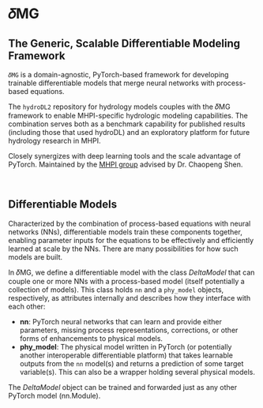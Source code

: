 # 𝛿MG

## The Generic, Scalable Differentiable Modeling Framework
<!-- ![Alt text](../assets/project-figures/dMG.png) -->


`𝛿MG` is a domain-agnostic, PyTorch-based framework for developing trainable differentiable models that merge neural networks with process-based equations.

The `hydroDL2` repository for hydrology models couples with the 𝛿MG framework to enable MHPI-specific hydrologic modeling capabilities. The combination serves both as a benchmark capability for published results (including those that used hydroDL) and an exploratory platform for future hydrology research in MHPI.

Closely synergizes with deep learning tools and the scale advantage of PyTorch. Maintained by the [MHPI group](http://water.engr.psu.edu/shen/) advised by Dr. Chaopeng Shen.

<br>

## Differentiable Models
 
Characterized by the combination of process-based equations with neural networks (NNs), differentiable models train these components together, enabling parameter inputs for the equations to be effectively and efficiently learned at scale by the NNs. There are many possibilities for how such models are built.

In 𝛿MG, we define a differentiable model with the class *DeltaModel* that can couple one or more NNs with a process-based model (itself potentially a collection of models). This class holds `nn` and a `phy_model` objects, respectively, as attributes internally and describes how they interface with each other:

- **nn**: PyTorch neural networks that can learn and provide either parameters, missing process representations, corrections, or other forms of enhancements to physical models.
- **phy_model**: The physical model written in PyTorch (or potentially another interoperable differentiable platform) that takes learnable outputs from the `nn` model(s) and returns a prediction of some target variable(s). This can also be a wrapper holding several physical models.

The *DeltaModel* object can be trained and forwarded just as any other PyTorch model (nn.Module).
